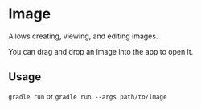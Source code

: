 # Image
Allows creating, viewing, and editing images.

You can drag and drop an image into the app to open it.

## Usage

`gradle run`
or
`gradle run --args path/to/image`